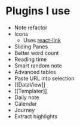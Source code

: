 # Plugins I use
- Note refactor
- Icons
	- Uses [react-link](https://github.com/react-icons/react-icons)
- Sliding Panes
- Better word count
- Reading time
- Smart random note
- Advanced tables
- Paste URL into selection
- [[DataView]]
- [[Templater]]
- Daily note
- Calendar
- Journey
- Extract highlights